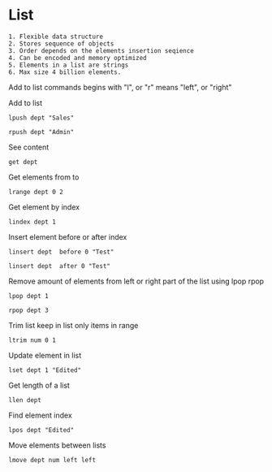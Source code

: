 # List

    1. Flexible data structure
    2. Stores sequence of objects
    3. Order depends on the elements insertion seqience
    4. Can be encoded and memory optimized
    5. Elements in a list are strings
    6. Max size 4 billion elements.

Add to list commands begins with "l", or "r" means "left", or "right"

Add to list

    lpush dept "Sales"

    rpush dept "Admin"

See content
    
    get dept

Get elements from to

    lrange dept 0 2

Get element by index 

    lindex dept 1

Insert element before or after index 

    linsert dept  before 0 "Test"

    linsert dept  after 0 "Test"

Remove amount of elements from left or right part of the list using lpop rpop

    lpop dept 1

    rpop dept 3

Trim list keep in list only items in range

    ltrim num 0 1

Update element in list

    lset dept 1 "Edited"

Get length of a list 

    llen dept

Find element index 

    lpos dept "Edited"

Move elements between lists

    lmove dept num left left
    
